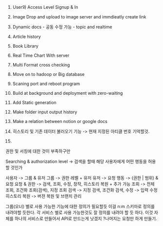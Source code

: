 
1. User와 Access Level Signup & In
2. Image Drop and upload to image server and immdieatly create link
3. Dynamic docs - 공동 수정 가능 - topic and realtime
4. Article history
5. Book Library
6. Real Time Chart With server
7. Multi Format cross checking
8. Move on to hadoop or Big database
9. Scaning port and reboot program
10. Build at background and deployment with zero-waiting
11. Add Static generation 
12. Make folder input output history
13. Make a relation between notion or google docs

14. 히스토리 및 기존 데이터 불러오기 기능 -> 현재 지정된 아티클 번호 기억할것.
15. 

권한 및 서칭에 대한 것이 부족하구만

Searching & authorization level
-> 
검색을 할때 해당 사용자에게 어떤 행동을 허용할 것인가

사용자 -> 그룹 & 유저 
그룹 -> 권한 레벨 + 유저
유저 -> 요청 
행동 -> (권한 | 범위) & 요청 
요청 & 권한 -> 검색, 조회, 수정, 창작, 히스토리 복원 + 추가 가능
조회 -> 전체 조회, 조건화 조회(검색), 지정 조회 
검색 -> 지정 검색, 조건화 검색, 
수정 -> 입력 수정
히스토리 복원 -> 버젼 복원 및 브랜치 관리

그룹(오너) 별로 사용 가능한 기능에 대한 정의가 필요할듯 이걸 n:m 스키마로 정의를 내려야할 듯한다.
각 서비스 별로 사용 가능한것도 잘 정의를 내려야 할 듯 하다.
이것 자체를 하나의 서비스로 만들어서 API로 만드는게 낫겠지 ?나머지는 요청만 하게 만들기.





